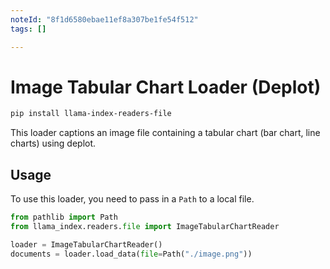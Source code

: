 ```yaml
---
noteId: "8f1d6580ebae11ef8a307be1fe54f512"
tags: []

---
```


# Image Tabular Chart Loader (Deplot)

```bash
pip install llama-index-readers-file
```

This loader captions an image file containing a tabular chart (bar chart, line charts) using deplot.

## Usage

To use this loader, you need to pass in a `Path` to a local file.

```python
from pathlib import Path
from llama_index.readers.file import ImageTabularChartReader

loader = ImageTabularChartReader()
documents = loader.load_data(file=Path("./image.png"))
```
